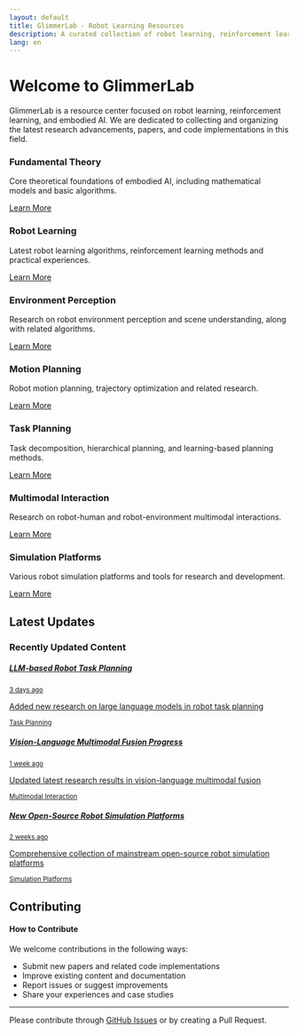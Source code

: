 ```yaml
---
layout: default
title: GlimmerLab - Robot Learning Resources
description: A curated collection of robot learning, reinforcement learning, and embodied AI resources
lang: en
---
```


# Welcome to GlimmerLab

GlimmerLab is a resource center focused on robot learning, reinforcement learning, and embodied AI. We are dedicated to collecting and organizing the latest research advancements, papers, and code implementations in this field.

<div class="row mb-5">
  <div class="col-md-4 mb-4">
    <div class="card h-100">
      <div class="card-header">
        <h3 class="m-0"><i class="bi bi-book"></i> Fundamental Theory</h3>
      </div>
      <div class="card-body">
        <p>Core theoretical foundations of embodied AI, including mathematical models and basic algorithms.</p>
        <a href="{{ site.baseurl }}/fundamental_theory.html" class="btn btn-primary">Learn More</a>
      </div>
    </div>
  </div>

  <div class="col-md-4 mb-4">
    <div class="card h-100">
      <div class="card-header">
        <h3 class="m-0"><i class="bi bi-robot"></i> Robot Learning</h3>
      </div>
      <div class="card-body">
        <p>Latest robot learning algorithms, reinforcement learning methods and practical experiences.</p>
        <a href="{{ site.baseurl }}/robot_learning_and_reinforcement_learning.html" class="btn btn-primary">Learn More</a>
      </div>
    </div>
  </div>

  <div class="col-md-4 mb-4">
    <div class="card h-100">
      <div class="card-header">
        <h3 class="m-0"><i class="bi bi-camera"></i> Environment Perception</h3>
      </div>
      <div class="card-body">
        <p>Research on robot environment perception and scene understanding, along with related algorithms.</p>
        <a href="{{ site.baseurl }}/environment_perception.html" class="btn btn-primary">Learn More</a>
      </div>
    </div>
  </div>

  <div class="col-md-4 mb-4">
    <div class="card h-100">
      <div class="card-header">
        <h3 class="m-0"><i class="bi bi-map"></i> Motion Planning</h3>
      </div>
      <div class="card-body">
        <p>Robot motion planning, trajectory optimization and related research.</p>
        <a href="{{ site.baseurl }}/motion_planning.html" class="btn btn-primary">Learn More</a>
      </div>
    </div>
  </div>

  <div class="col-md-4 mb-4">
    <div class="card h-100">
      <div class="card-header">
        <h3 class="m-0"><i class="bi bi-list-task"></i> Task Planning</h3>
      </div>
      <div class="card-body">
        <p>Task decomposition, hierarchical planning, and learning-based planning methods.</p>
        <a href="{{ site.baseurl }}/task_planning.html" class="btn btn-primary">Learn More</a>
      </div>
    </div>
  </div>

  <div class="col-md-4 mb-4">
    <div class="card h-100">
      <div class="card-header">
        <h3 class="m-0"><i class="bi bi-chat-dots"></i> Multimodal Interaction</h3>
      </div>
      <div class="card-body">
        <p>Research on robot-human and robot-environment multimodal interactions.</p>
        <a href="{{ site.baseurl }}/multimodal_interaction.html" class="btn btn-primary">Learn More</a>
      </div>
    </div>
  </div>

  <div class="col-md-4 mb-4">
    <div class="card h-100">
      <div class="card-header">
        <h3 class="m-0"><i class="bi bi-pc-display"></i> Simulation Platforms</h3>
      </div>
      <div class="card-body">
        <p>Various robot simulation platforms and tools for research and development.</p>
        <a href="{{ site.baseurl }}/simulation_platforms.html" class="btn btn-primary">Learn More</a>
      </div>
    </div>
  </div>
</div>

## Latest Updates

<div class="card mb-4">
  <div class="card-header">
    <h3 class="m-0"><i class="bi bi-clock-history"></i> Recently Updated Content</h3>
  </div>
  <div class="card-body p-0">
    <div class="list-group list-group-flush">
      <a href="#" class="list-group-item list-group-item-action">
        <div class="d-flex w-100 justify-content-between">
          <h5 class="mb-1">LLM-based Robot Task Planning</h5>
          <small class="text-muted">3 days ago</small>
        </div>
        <p class="mb-1">Added new research on large language models in robot task planning</p>
        <small class="text-muted">Task Planning</small>
      </a>
      <a href="#" class="list-group-item list-group-item-action">
        <div class="d-flex w-100 justify-content-between">
          <h5 class="mb-1">Vision-Language Multimodal Fusion Progress</h5>
          <small class="text-muted">1 week ago</small>
        </div>
        <p class="mb-1">Updated latest research results in vision-language multimodal fusion</p>
        <small class="text-muted">Multimodal Interaction</small>
      </a>
      <a href="#" class="list-group-item list-group-item-action">
        <div class="d-flex w-100 justify-content-between">
          <h5 class="mb-1">New Open-Source Robot Simulation Platforms</h5>
          <small class="text-muted">2 weeks ago</small>
        </div>
        <p class="mb-1">Comprehensive collection of mainstream open-source robot simulation platforms</p>
        <small class="text-muted">Simulation Platforms</small>
      </a>
    </div>
  </div>
</div>

## Contributing

<div class="alert alert-info" role="alert">
  <h4 class="alert-heading"><i class="bi bi-info-circle"></i> How to Contribute</h4>
  <p>We welcome contributions in the following ways:</p>
  <ul>
    <li>Submit new papers and related code implementations</li>
    <li>Improve existing content and documentation</li>
    <li>Report issues or suggest improvements</li>
    <li>Share your experiences and case studies</li>
  </ul>
  <hr>
  <p class="mb-0">Please contribute through <a href="https://github.com/LJoson/Awesome-Embodied-AI/issues" class="alert-link">GitHub Issues</a> or by creating a Pull Request.</p>
</div>
